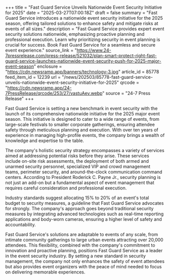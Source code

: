 +++
title = "Fast Guard Service Unveils Nationwide Event Security Initiative for 2025"
date = "2025-03-27T07:00:18Z"
draft = false
summary = "Fast Guard Service introduces a nationwide event security initiative for the 2025 season, offering tailored solutions to enhance safety and mitigate risks at events of all sizes."
description = "Fast Guard Service provides expert event security solutions nationwide, emphasizing proactive planning and professional execution. Learn why prioritizing security in event planning is crucial for success. Book Fast Guard Service for a seamless and secure event experience."
source_link = "https://www.24-7pressrelease.com/press-release/521032/plan-smart-protect-right-fast-guard-service-launches-nationwide-event-security-push-for-2025-major-event-season"
enclosure = "https://cdn.newsramp.app/banners/technology-3.jpg"
article_id = 85778
feed_item_id = 12239
url = "/news/202503/85778-fast-guard-service-unveils-nationwide-event-security-initiative-for-2025"
qrcode = "https://cdn.newsramp.app/24-7PressRelease/qrcode/253/27/vastuAev.webp"
source = "24-7 Press Release"
+++

<p>Fast Guard Service is setting a new benchmark in event security with the launch of its comprehensive nationwide initiative for the 2025 major event season. This initiative is designed to cater to a wide range of events, from large-scale festivals to smaller corporate gatherings, ensuring attendee safety through meticulous planning and execution. With over ten years of experience in managing high-profile events, the company brings a wealth of knowledge and expertise to the table.</p><p>The company's holistic security strategy encompasses a variety of services aimed at addressing potential risks before they arise. These services include on-site risk assessments, the deployment of both armed and unarmed security personnel, specialized VIP and crowd management teams, perimeter security, and around-the-clock communication command centers. According to President Roderick C. Payne Jr., security planning is not just an add-on but a fundamental aspect of event management that requires careful consideration and professional execution.</p><p>Industry standards suggest allocating 15% to 20% of an event's total budget to security measures, a guideline that Fast Guard Service advocates for strongly. The company's approach goes beyond traditional security measures by integrating advanced technologies such as real-time reporting applications and body-worn cameras, ensuring a higher level of safety and accountability.</p><p>Fast Guard Service's solutions are adaptable to events of any scale, from intimate community gatherings to large urban events attracting over 20,000 attendees. This flexibility, combined with the company's commitment to innovation and proactive planning, positions Fast Guard Service as a leader in the event security industry. By setting a new standard in security management, the company not only enhances the safety of event attendees but also provides event organizers with the peace of mind needed to focus on delivering memorable experiences.</p>